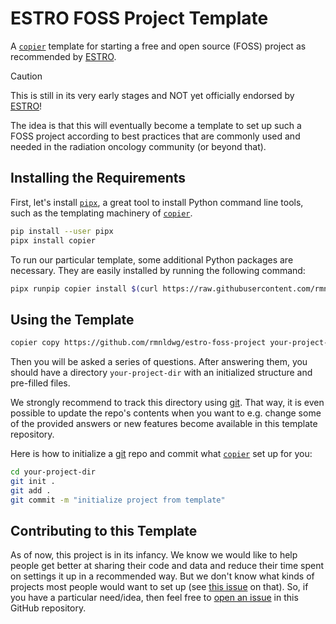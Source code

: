 # ESTRO FOSS Project Template

A [`copier`] template for starting a free and open source (FOSS) project as recommended by [ESTRO].

> [!CAUTION]
> This is still in its very early stages and NOT yet officially endorsed by [ESTRO]!
>
> The idea is that this will eventually become a template to set up such a FOSS project according to best practices that are commonly used and needed in the radiation oncology community (or beyond that).

[`copier`]: https://copier.readthedocs.io
[ESTRO]: https://estro.org

## Installing the Requirements

First, let's install [`pipx`](https://pipx.pypa.io/stable/), a great tool to install Python command line tools, such as the templating machinery of [`copier`].

```bash
pip install --user pipx
pipx install copier
```

To run our particular template, some additional Python packages are necessary. They are easily installed by running the following command:

```bash
pipx runpip copier install $(curl https://raw.githubusercontent.com/rmnldwg/estro-foss-project/refs/heads/main/requirements.in)
```

## Using the Template

```bash
copier copy https://github.com/rmnldwg/estro-foss-project your-project-dir
```

Then you will be asked a series of questions. After answering them, you should have a directory `your-project-dir` with an initialized structure and pre-filled files.

We strongly recommend to track this directory using [git]. That way, it is even possible to update the repo's contents when you want to e.g. change some of the provided answers or new features become available in this template repository.

Here is how to initialize a [git] repo and commit what [`copier`] set up for you:

```bash
cd your-project-dir
git init .
git add .
git commit -m "initialize project from template"
```

[git]: https://git-scm.com

## Contributing to this Template

As of now, this project is in its infancy. We know we would like to help people get better at sharing their code and data and reduce their time spent on settings it up in a recommended way. But we don't know what kinds of projects most people would want to set up (see [this issue] on that). So, if you have a particular need/idea, then feel free to [open an issue] in this GitHub repository.

[this issue]: https://github.com/rmnldwg/estro-foss-project/issues/1
[open an issue]: https://github.com/rmnldwg/estro-foss-project/issues/new/choose
